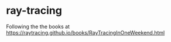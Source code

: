 # ray-tracing
Following the the books at https://raytracing.github.io/books/RayTracingInOneWeekend.html
